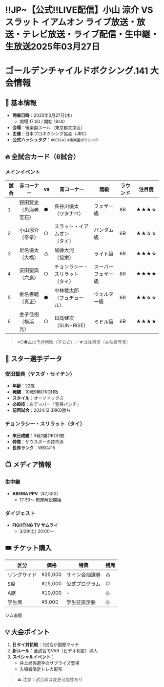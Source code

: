 # !!JP~【公式!!LIVE配信】小山 涼介 VS スラット イアムオン ライブ放送・放送・テレビ放送・ライブ配信・生中継・生放送2025年03月27日

# ゴールデンチャイルドボクシング.141 大会情報

## 🥊 基本情報
- **開催日時**：2025年3月27日(木)  
  - 開場 17:00 / 開始 18:00  
- **会場**：後楽園ホール（東京都文京区）  
- **主催**：日本プロボクシング協会（JBC）  
- **公式ハッシュタグ**：`#GCB141` `#後楽園ボクシング`

## 🔥 全試合カード（6試合）
### メインイベント
| 試合 | 赤コーナー | vs | 青コーナー | 階級 | ラウンド | 注目度 |
|------|------------|----|------------|------|----------|--------|
| 1 | 野田賢史<br>（角海老宝石） | ● | 長谷川優太<br>（ワタナベ） | フェザー級 | 8R | ★★★☆ |
| 2 | 小山涼介<br>（帝拳） | ○ | スラット・イアムオン<br>（タイ） | バンタム級 | 6R | ★★☆☆ |
| 3 | 足名優太<br>（大橋） | △ | 加藤大河<br>（協栄） | ライト級 | 6R | ★★★☆ |
| 4 | 安田聖典<br>（六島） | ○ | チョンラシー・スリラット<br>（タイ） | スーパーフェザー級 | 8R | ★★★★ |
| 5 | 椎名善聴<br>（真正） | ● | 中林稜太郎<br>（フュチュール） | ウェルター級 | 6R | ★★☆☆ |
| 6 | 金子佳樹<br>（横浜光） | ○ | 日高健次<br>（SUN-RISE） | ミドル級 | 6R | ★★★★ |

> ※○●△は予想勝敗（非公式）／★は注目度（主催者発表）

## 🌟 スター選手データ
### 安田聖典（ヤスダ・セイテン）
- **年齢**：22歳  
- **戦績**：10戦9勝(7KO)1敗  
- **スタイル**：オーソドックス  
- **必殺技**：右アッパー「聖典パンチ」  
- **前回試合**：2024.12 3RKO勝ち  

### チョンラシー・スリラット（タイ）
- **来日成績**：3戦2勝(1KO)1敗  
- **特徴**：サウスポーの技巧派  
- **世界ランク**：WBC#15  

## 📺 メディア情報
### 生中継
- **ABEMA PPV**（¥2,500）  
  - 17:30～ 前座解説開始  


### ダイジェスト
- **FIGHTING TV サムライ**  
  - 3/29(土) 20:00～  

## 🎟️ チケット購入
| 区分 | 価格 | 特典 | 残席 |
|------|------|------|------|
| リングサイド | ¥25,000 | サイン会抽選券 | △ |
| S席 | ¥15,000 | 公式プログラム | ○ |
| A席 | ¥10,000 | - | ◎ |
| 学生席 | ¥5,000 | 学生証提示要 | ◎ |

 ジム直販  

## 💡 大会ポイント
1. **日タイ対抗戦**：2試合が国際マッチ  
2. **新ルール**：全試合でVAR（ビデオ判定）導入  
3. **スペシャルイベント**：  
   - 井上尚弥選手のサプライズ登場  
   - 入場者限定トレカ配布  

> ⚠️ 注意：試合順は変更可能性あり  
